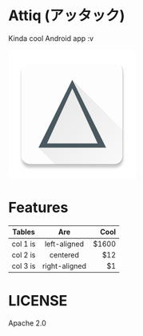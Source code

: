 # Attiq (アッタック)
Kinda cool Android app :v

<img src="https://github.com/eneim/Attiq/blob/develop/art/web_hi_res_512.png" width="256">

# Features

| Tables   |      Are      |  Cool |
|----------|:-------------:|------:|
| col 1 is |  left-aligned | $1600 |
| col 2 is |    centered   |   $12 |
| col 3 is | right-aligned |    $1 |

# LICENSE

Apache 2.0

